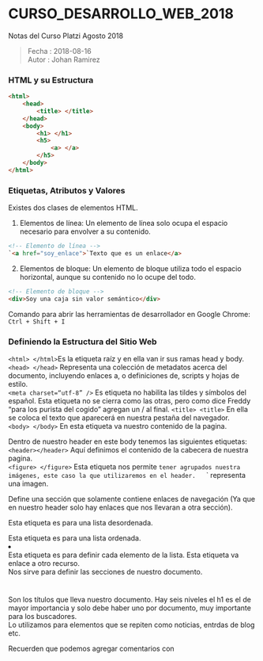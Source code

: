 # CURSO_DESARROLLO_WEB_2018
Notas del Curso Platzi  Agosto 2018
> Fecha : 2018-08-16  
> Autor : Johan Ramirez

### HTML y su Estructura
```html
<html>
    <head>
        <title> </title>
    </head>
    <body>
        <h1> </h1>
        <h5>
            <a> </a>
        </h5>
    </body>
</html>
```

### Etiquetas, Atributos y Valores
Existes dos clases de elementos HTML.

1. Elementos de línea:
Un elemento de línea solo ocupa el espacio necesario para envolver a su contenido.  
```html 
<!-- Elemento de línea -->
`<a href="soy_enlace">`Texto que es un enlace</a>
```
2. Elementos de bloque:
Un elemento de bloque utiliza todo el espacio horizontal, aunque su contenido no lo     ocupe del todo.
```html
<!-- Elemento de bloque -->
<div>Soy una caja sin valor semántico</div>
```
Comando para abrir las herramientas de desarrollador en Google  Chrome:   
`Ctrl + Shift + I`

### Definiendo la Estructura del Sitio Web

`<html> </html>`Es la etiqueta raíz y en ella van ir sus ramas head y body.  
`<head> </head>` Representa una colección de metadatos acerca del documento, incluyendo enlaces a, o definiciones de, scripts y hojas de estilo.  
`<meta charset=“utf-8” />` Es etiqueta no habilita las tildes y símbolos del español. Esta etiqueta no se cierra como las otras, pero como dice Freddy “para los purista del cogido” agregan un / al final.
`<title> <title>` En ella se coloca el texto que aparecerá en nuestra pestaña del navegador.  
`<body> </body>` En esta etiqueta va nuestro contenido de la pagina.  

Dentro de nuestro header en este body tenemos las siguientes etiquetas:
`<header></header>` Aquí definimos el contenido de la cabecera de nuestra pagina.  
`<figure> </figure>` Esta etiqueta nos permite `tener agrupados nuestra imágenes, este caso la que utilizaremos en el header.  
`<img />` representa una imagen.  
<nav> </nav> Define una sección que solamente contiene enlaces de navegación (Ya que en nuestro header solo hay enlaces que nos llevaran a otra sección).
<ul> </ul> Esta etiqueta es para una lista desordenada.
<ol> </ol> Esta etiqueta es para una lista ordenada.
<li> </li> Esta etiqueta es para definir cada elemento de la lista.
<a> </a> Esta etiqueta va enlace a otro recurso.
<section> </section> Nos sirve para definir las secciones de nuestro documento.
<h1> </h1> Son los títulos que lleva nuestro documento. Hay seis niveles el h1 es el de mayor importancia y solo debe haber uno por documento, muy importante para los buscadores.
<article> </article> Lo utilizamos para elementos que se repiten como noticias, entrdas de blog etc.

Recuerden que podemos agregar comentarios con <!-- “Mensaje” -->